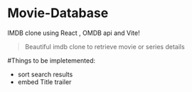 # Movie-Database
IMDB clone using React , OMDB api and Vite!
> Beautiful imdb clone to retrieve movie or series details 

#Things to be impletemented:
* sort search results
* embed Title trailer
